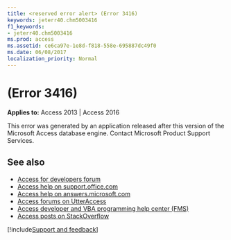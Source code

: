 ```yaml
---
title: <reserved error alert> (Error 3416)
keywords: jeterr40.chm5003416
f1_keywords:
- jeterr40.chm5003416
ms.prod: access
ms.assetid: ce6ca97e-1e8d-f818-558e-695887dc49f0
ms.date: 06/08/2017
localization_priority: Normal
---
```



# <reserved error alert> (Error 3416)

  

**Applies to:** Access 2013 | Access 2016

This error was generated by an application released after this version of the Microsoft Access database engine. Contact Microsoft Product Support Services.

## See also

- [Access for developers forum](https://social.msdn.microsoft.com/Forums/office/home?forum=accessdev)
- [Access help on support.office.com](https://support.office.com/search/results?query=Access)
- [Access help on answers.microsoft.com](https://answers.microsoft.com/)
- [Access forums on UtterAccess](https://www.utteraccess.com/forum/index.php?act=idx)
- [Access developer and VBA programming help center (FMS)](https://www.fmsinc.com/MicrosoftAccess/developer/)
- [Access posts on StackOverflow](https://stackoverflow.com/questions/tagged/ms-access)

[!include[Support and feedback](~/includes/feedback-boilerplate.md)]